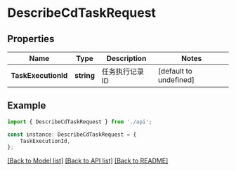 # DescribeCdTaskRequest


## Properties

Name | Type | Description | Notes
------------ | ------------- | ------------- | -------------
**TaskExecutionId** | **string** | 任务执行记录 ID | [default to undefined]

## Example

```typescript
import { DescribeCdTaskRequest } from './api';

const instance: DescribeCdTaskRequest = {
    TaskExecutionId,
};
```

[[Back to Model list]](../README.md#documentation-for-models) [[Back to API list]](../README.md#documentation-for-api-endpoints) [[Back to README]](../README.md)
